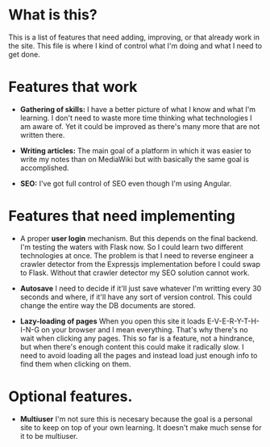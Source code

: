 # What is this?

This is a list of features that need adding, improving, or that already work in the site. This file is where I kind of control what I'm doing and what I need to get done.

# Features that work
* **Gathering of skills:** I have a better picture of what I know and what I'm learning. I don't need to waste more time thinking what technologies I am aware of. Yet it could be improved as there's many more that are not written there.

* **Writing articles:** The main goal of a platform in which it was easier to write my notes than on MediaWiki but with basically the same goal is accomplished.

* **SEO:** I've got full control of SEO even though I'm using Angular.

# Features that need implementing

* A proper **user login** mechanism. But this depends on the final backend. I'm testing the waters with Flask now. So I could learn two different technologies at once. The problem is that I need to reverse engineer a crawler detector from the Expressjs implementation before I could swap to Flask. Without that crawler detector my SEO solution cannot work. 

* **Autosave** I need to decide if it'll just save whatever I'm writting every 30 seconds and where, if it'll have any sort of version control. This could change the entire way the DB documents are stored.

* **Lazy-loading of pages** When you open this site it loads E-V-E-R-Y-T-H-I-N-G on your browser and I mean everything. That's why there's no wait when clicking any pages. This so far is a feature, not a hindrance, but when there's enough content this could make it radically slow. I need to avoid loading all the pages and instead load just enough info to find them when clicking on them.

# Optional features.

* **Multiuser** I'm not sure this is necesary because the goal is a personal site to keep on top of your own learning. It doesn't make much sense for it to be multiuser.
